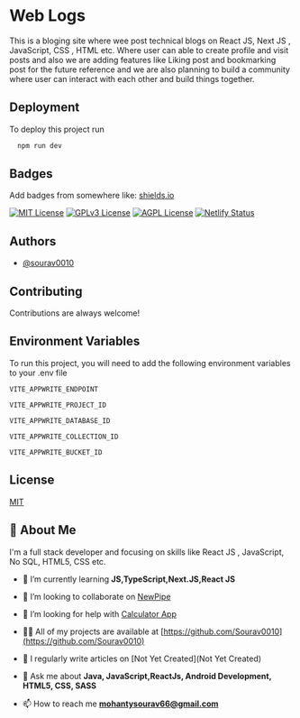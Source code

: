 
# Web Logs

This is a bloging site where wee post technical blogs on React JS, Next JS , JavaScript, CSS , HTML etc. Where user can able to create profile and visit posts and also we are adding features like Liking post and bookmarking post for the future reference and we are also planning to build a community where user can interact with each other and build things together.




## Deployment

To deploy this project run

```bash
  npm run dev
```




## Badges

Add badges from somewhere like: [shields.io](https://shields.io/)

[![MIT License](https://img.shields.io/badge/License-MIT-green.svg)](https://choosealicense.com/licenses/mit/)
[![GPLv3 License](https://img.shields.io/badge/License-GPL%20v3-yellow.svg)](https://opensource.org/licenses/)
[![AGPL License](https://img.shields.io/badge/license-AGPL-blue.svg)](http://www.gnu.org/licenses/agpl-3.0)
[![Netlify Status](https://api.netlify.com/api/v1/badges/4a0d939b-c19c-4642-b7ae-a58fbfbded8e/deploy-status)](https://app.netlify.com/sites/web-logs-blog/deploys)


## Authors

- [@sourav0010](https://www.github.com/sourav0010)


## Contributing

Contributions are always welcome!


## Environment Variables

To run this project, you will need to add the following environment variables to your .env file

`VITE_APPWRITE_ENDPOINT` 

`VITE_APPWRITE_PROJECT_ID` 

`VITE_APPWRITE_DATABASE_ID` 

`VITE_APPWRITE_COLLECTION_ID` 

`VITE_APPWRITE_BUCKET_ID` 


## License

[MIT](https://choosealicense.com/licenses/mit/)


## 🚀 About Me
I'm a full stack developer and focusing on skills like React JS , JavaScript, No SQL, HTML5, CSS etc.

- 🌱 I’m currently learning **JS,TypeScript,Next.JS,React JS**

- 👯 I’m looking to collaborate on [NewPipe](https://github.com/TeamNewPipe/NewPipe)

- 🤝 I’m looking for help with [Calculator App](https://github.com/Sourav0010/Calculator)

- 👨‍💻 All of my projects are available at [https://github.com/Sourav0010](https://github.com/Sourav0010)

- 📝 I regularly write articles on [Not Yet Created](Not Yet Created)

- 💬 Ask me about **Java, JavaScript,ReactJs, Android Development, HTML5, CSS, SASS**

- 📫 How to reach me **mohantysourav66@gmail.com**

